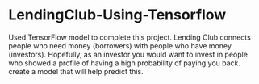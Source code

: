 # LendingClub-Using-Tensorflow
Used TensorFlow model to complete this project. Lending Club connects people who need money (borrowers) with people who have money (investors). Hopefully, as an investor you would want to invest in people who showed a profile of having a high probability of paying you back. create a model that will help predict this.
